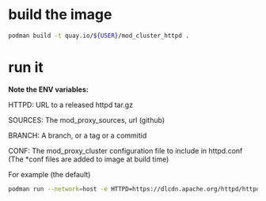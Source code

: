 # build the image
```bash
podman build -t quay.io/${USER}/mod_cluster_httpd .
```

# run it
**Note the ENV variables:**

HTTPD: URL to a released httpd tar.gz

SOURCES: The mod_proxy_sources, url (github)

BRANCH: A branch, or a tag or a commitid

CONF: The mod_proxy_cluster configuration file to include in httpd.conf (The *conf files are added to image at build time)

For example (the default)
```bash
podman run --network=host -e HTTPD=https://dlcdn.apache.org/httpd/httpd-2.4.54.tar.gz -e SOURCES=https://github.com/modcluster/mod_proxy_cluster/ -e BRANCH=main -e CONF=mod_proxy_cluster.conf quay.io/${USER}/mod_cluster_httpd
```
